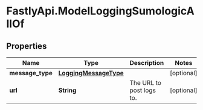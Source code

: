 # FastlyApi.ModelLoggingSumologicAllOf

## Properties

Name | Type | Description | Notes
------------ | ------------- | ------------- | -------------
**message_type** | [**LoggingMessageType**](LoggingMessageType.md) |  | [optional] 
**url** | **String** | The URL to post logs to. | [optional] 


